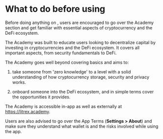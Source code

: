# What to do before using

Before doing anything on , users are encouraged to go over the Academy section and get familiar with essential aspects of cryptocurrency and the DeFi ecosystem.

The Academy was built to educate users looking to decentralize capital by investing in cryptocurrencies and the DeFi ecosystem. It covers all important aspects, from security fundamentals to DeFi.

The Academy goes well beyond covering basics and aims to:

1. take someone from 'zero knowledge' to a level with a solid understanding of how cryptocurrency storage, security and privacy works.

2. onboard someone into the DeFi ecosystem, and in simple terms cover the opportunities it provides.

The Academy is accessible in-app as well as externally at https://litrex.academy.

Users are also advised to go over the App Terms (**Settings > About**) and make sure they understand what wallet is and the risks involved while using the app.
